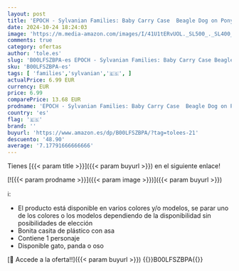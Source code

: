 ```yaml
---
layout: post
title: 'EPOCH - Sylvanian Families: Baby Carry Case  Beagle Dog on Pony Ride   4391R1 '
date: 2024-10-24 18:24:03
image: 'https://m.media-amazon.com/images/I/41U1tERvUOL._SL500_._SL400_.jpg'
comments: true
category: ofertas
author: 'tole.es'
slug: 'B00LFSZBPA-es EPOCH - Sylvanian Families: Baby Carry Case Beagle Dog on...'
sku: 'B00LFSZBPA-es'
tags: [ 'families','sylvanian','🇪🇸', ]
actualPrice: 6.99 EUR
currency: EUR
price: 6.99
comparePrice: 13.68 EUR
prodname: 'EPOCH - Sylvanian Families: Baby Carry Case  Beagle Dog on Pony Ride   4391R1 '
country: 'es'
flag: '🇪🇸'
brand: ''
buyurl: 'https://www.amazon.es/dp/B00LFSZBPA/?tag=tolees-21'
descuento: '48.90'
average: '7.17791666666666'
---
```


Tienes [{{< param title >}}]({{< param buyurl >}}) en el siguiente enlace!

[![{{< param prodname >}}]({{< param image >}})]({{< param buyurl >}})

ℹ️:

- El producto está disponible en varios colores y/o modelos, se parar uno de los colores o los modelos dependiendo de la disponibilidad sin posibilidades de elección
- Bonita casita de plástico con asa
- Contiene 1 personaje
- Disponible gato, panda o oso

[🛒 Accede a la oferta!!]({{< param buyurl >}})
{{<world>}}B00LFSZBPA{{</world>}}
